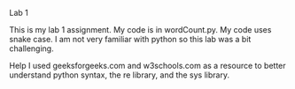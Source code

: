 Lab 1

This is my lab 1 assignment. My code is in wordCount.py. My code uses snake case. I am not very familiar with python so this lab was a bit challenging.

Help
I used geeksforgeeks.com and w3schools.com as a resource to better understand python syntax, the re library, and the sys library.
